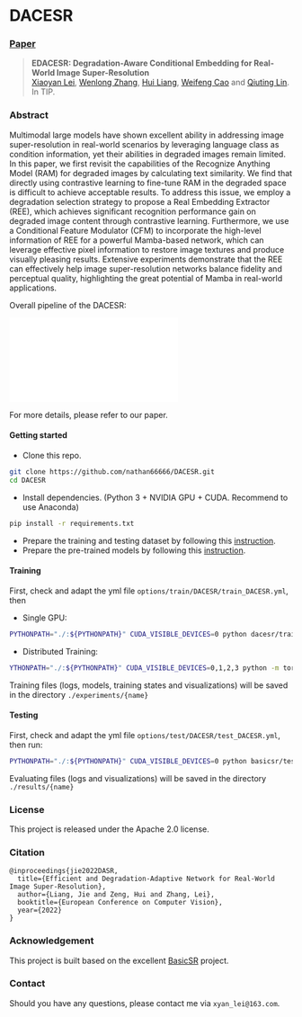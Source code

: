 # DACESR

### [Paper]()

> **EDACESR: Degradation-Aware Conditional Embedding for Real-World Image Super-Resolution** <br>
> [Xiaoyan Lei](https://scholar.google.com/citations?hl=zh-CN&user=o8GJ_YMAAAAJ/), [Wenlong Zhang](https://wenlongzhang0517.github.io/), [Hui Liang](), [Weifeng Cao]() and [Qiuting Lin](). <br>
> In TIP.

### Abstract

Multimodal large models have shown excellent ability in addressing image super-resolution in real-world scenarios by leveraging language class as condition information, yet their abilities in degraded images remain limited. In this paper, we first revisit the capabilities of the Recognize Anything Model (RAM) for degraded images by calculating text similarity. We find that directly using contrastive learning to fine-tune RAM in the degraded space is difficult to achieve acceptable results. To address this issue, we employ a degradation selection strategy to propose a Real Embedding Extractor (REE), which achieves significant recognition performance gain on degraded image content through contrastive learning. Furthermore, we use a Conditional Feature Modulator (CFM) to incorporate the high-level information of REE for a powerful Mamba-based network, which can leverage effective pixel information to restore image textures and produce visually pleasing results. Extensive experiments demonstrate that the REE can effectively help image super-resolution networks balance fidelity and perceptual quality, highlighting the great potential of Mamba in real-world applications. 

Overall pipeline of the DACESR:

![illustration](Pipeline.pdf)

For more details, please refer to our paper.

#### Getting started

- Clone this repo.
```bash
git clone https://github.com/nathan66666/DACESR.git
cd DACESR
```

- Install dependencies. (Python 3 + NVIDIA GPU + CUDA. Recommend to use Anaconda)
```bash
pip install -r requirements.txt
```

- Prepare the training and testing dataset by following this [instruction](datasets/README.md).
- Prepare the pre-trained models by following this [instruction](experiments/README.md).

#### Training

First, check and adapt the yml file ```options/train/DACESR/train_DACESR.yml```, then

- Single GPU:
```bash
PYTHONPATH="./:${PYTHONPATH}" CUDA_VISIBLE_DEVICES=0 python dacesr/train.py -opt options/train/DACESR/train_DACESR.yml --auto_resume
```

- Distributed Training:
```bash
YTHONPATH="./:${PYTHONPATH}" CUDA_VISIBLE_DEVICES=0,1,2,3 python -m torch.distributed.launch --nproc_per_node=4 --master_port=4335 dacesr/train.py -opt options/train/DACESR/train_DACESR.yml --launcher pytorch --auto_resume

```

Training files (logs, models, training states and visualizations) will be saved in the directory ```./experiments/{name}```

#### Testing

First, check and adapt the yml file ```options/test/DACESR/test_DACESR.yml```, then run:
```bash
PYTHONPATH="./:${PYTHONPATH}" CUDA_VISIBLE_DEVICES=0 python basicsr/test.py -opt options/test/DACESR/test_DACESR.yml
```

Evaluating files (logs and visualizations) will be saved in the directory ```./results/{name}```

### License

This project is released under the Apache 2.0 license.

### Citation
```
@inproceedings{jie2022DASR,
  title={Efficient and Degradation-Adaptive Network for Real-World Image Super-Resolution},
  author={Liang, Jie and Zeng, Hui and Zhang, Lei},
  booktitle={European Conference on Computer Vision},
  year={2022}
}
```

### Acknowledgement
This project is built based on the excellent [BasicSR](https://github.com/xinntao/BasicSR) project.

### Contact
Should you have any questions, please contact me via `xyan_lei@163.com`.
